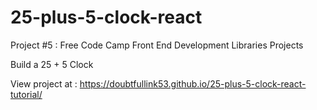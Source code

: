 # 25-plus-5-clock-react

Project #5 : Free Code Camp Front End Development Libraries Projects

 Build a 25 + 5 Clock 
 


View project at : https://doubtfullink53.github.io/25-plus-5-clock-react-tutorial/
